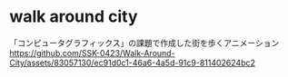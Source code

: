 # walk around city
「コンピュータグラフィックス」の課題で作成した街を歩くアニメーション
https://github.com/SSK-0423/Walk-Around-City/assets/83057130/ec91d0c1-46a6-4a5d-91c9-811402624bc2

